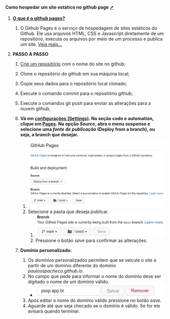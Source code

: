 <!-- markdownlint-disable-next-line -->
#### Como hospedar um site estático no github page <a href="como_hospedar_um _site_estático_no_github_page.html"  target="_blank"  title="Pressione aqui para expandir este documento em nova aba.">➚</a>

1. [**O que é o github pages?**](https://docs.github.com/pt/pages/getting-started-with-github-pages/about-github-pages)
   1. O Github Pages é o serviço de hospedagem de sites estáticos do Github. Ele usa arquivos HTML, CSS e Javascript diretamente de um repositório, executa os arquivos por meio de um processo e publica um site. [Veja mais...](https://www.alura.com.br/artigos/como-colocar-projeto-no-ar-com-github-pages?gclid=Cj0KCQjw4NujBhC5ARIsAF4Iv6dbm7av5hMLVRnxwGMvOuu5SEhwwQ3yHfFQ3k0uIVfKIkCfRGQxo8QaAsSoEALw_wcB)

2. **PASSO A PASSO**
   1. [Crie um repositório](https://docs.github.com/pt/pages/getting-started-with-github-pages/creating-a-github-pages-site#creating-a-repository-for-your-site) com o nome do site no github;
   2. Clone o repositório do github em sua máquina local;
   3. Copie seus dados para o repositório local clonado;
   4. Execute o comando commit para o repositório github;
   5. Execute o comandos git push para enviar as alterações para a nuvem github;
   6. **Vá em [configurações (Settings)](https://github.com/paulosspacheco/blog.pssp.app.br/settings). Na seção code e automation, clique em [Pages](https://github.com/paulosspacheco/blog.pssp.app.br/settings/pages). Na opção _Source_, abra o menu suspenso e selecione uma _fonte de publicação_  (Deploy from a branch), ou seja, a branch que desejar.**
      1. ![Veja a imagem das opções no site](./images/build_and_deployment.jpeg)
      2. Selecione a pasta que deseja publicar.
         1. ![Veja os botões _pastas_ e _save_](./images/build_and_deployment_buttons.jpeg)
         2. Pressione o botão _save_ para confirmar as alterações.

   7. **Domínio personalizado:**
      1. Os domínios personalizados permitem que se veicule o site a partir de um domínio diferente do domínio _paulosspacheco.github.io_.
      2. No campo que pede para informar o nome do domínio deve ser digitado o nome de um domínio válido.
         - ![Veja a imagem do diálogo para informar o nome do domínio](images/custom_domain_buttons.jpeg)
      3. Após editar o nome do domínio válido pressione no botão _save_.
      4. Aguarde até que seja checado se o domínio é válido. Se for ele avisará quando terminar.
